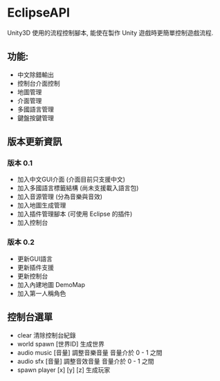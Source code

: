 # EclipseAPI
Unity3D 使用的流程控制腳本, 能使在製作 Unity 遊戲時更簡單控制遊戲流程.

## 功能:
* 中文除錯輸出
* 控制台介面控制
* 地圖管理
* 介面管理
* 多國語言管理
* 鍵盤按鍵管理

## 版本更新資訊
### 版本 0.1
* 加入中文GUI介面 (介面目前只支援中文)
* 加入多國語言標籤結構 (尚未支援載入語言包)
* 加入音源管理 (分為音樂與音效)
* 加入地圖生成管理
* 加入插件管理腳本 (可使用 Eclipse 的插件)
* 加入控制台 
### 版本 0.2
* 更新GUI語言
* 更新插件支援
* 更新控制台
* 加入內建地圖 DemoMap
* 加入第一人稱角色

## 控制台選單
* clear 清除控制台紀錄
* world spawn [世界ID] 生成世界
* audio music [音量] 調整音樂音量 音量介於 0 - 1 之間
* audio sfx [音量] 調整音效音量 音量介於 0 - 1 之間
* spawn player [x] [y] [z] 生成玩家
